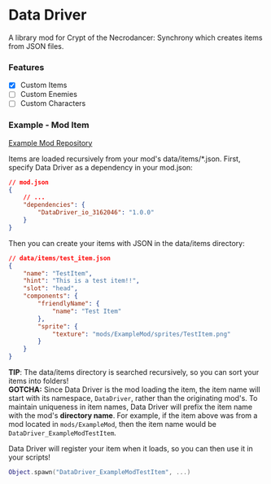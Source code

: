 # Data Driver

A library mod for Crypt of the Necrodancer: Synchrony which creates items from
JSON files.

### Features
- [x] Custom Items
- [ ] Custom Enemies
- [ ] Custom Characters

### Example - Mod Item
[Example Mod Repository](https://github.com/MacaylaMarvelous81/DataDriverTestMod)

Items are loaded recursively from your mod's data/items/*.json. First, specify
Data Driver as a dependency in your mod.json:
```json
// mod.json
{
	// ...
	"dependencies": {
		"DataDriver_io_3162046": "1.0.0"
	}
}
```

Then you can create your items with JSON in the data/items directory:
```json
// data/items/test_item.json
{
	"name": "TestItem",
	"hint": "This is a test item!!",
	"slot": "head",
	"components": {
		"friendlyName": {
			"name": "Test Item"
		},
		"sprite": {
			"texture": "mods/ExampleMod/sprites/TestItem.png"
		}
	}
}
```
**TIP**: The data/items directory is searched recursively, so you can sort your
items into folders!  
**GOTCHA:** Since Data Driver is the mod loading the item, the item name will
start with its namespace, `DataDriver`, rather than the originating mod's. To
maintain uniqueness in item names, Data Driver will prefix the item name with
the mod's **directory name**. For example, if the item above was from a mod
located in `mods/ExampleMod`, then the item name would be
`DataDriver_ExampleModTestItem`.

Data Driver will register your item when it loads, so you can then use it in
your scripts!
```lua
Object.spawn("DataDriver_ExampleModTestItem", ...)
```
